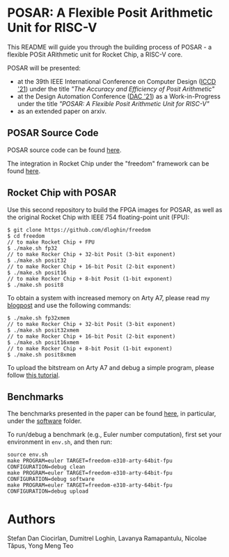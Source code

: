 # POSAR: A Flexible Posit Arithmetic Unit for RISC-V

This README will guide you through the building process of POSAR - a flexible POSit ARithmetic unit for Rocket Chip, a RISC-V core.

POSAR will be presented:

- at the 39th IEEE International Conference on Computer Design ([ICCD '21](https://www.iccd-conf.com/Home.html)) under the title *"The Accuracy and Efficiency of Posit Arithmetic"*
- at the Design Automation Conference ([DAC '21](https://www.dac.com/)) as a Work-in-Progress under the title *"POSAR: A Flexible Posit Arithmetic Unit for RISC-V"*
- as an extended paper on arxiv.

## POSAR Source Code

POSAR source code can be found [here](https://github.com/sdcioc/PositChisel).

The integration in Rocket Chip under the "freedom" framework can be found [here](https://github.com/dloghin/freedom).

## Rocket Chip with POSAR

Use this second repository to build the FPGA images for POSAR, as well as the original Rocket Chip with IEEE 754 floating-point unit (FPU):

```
$ git clone https://github.com/dloghin/freedom
$ cd freedom
// to make Rocket Chip + FPU
$ ./make.sh fp32
// to make Rocker Chip + 32-bit Posit (3-bit exponent)
$ ./make.sh posit32
// to make Rocker Chip + 16-bit Posit (2-bit exponent)
$ ./make.sh posit16
// to make Rocker Chip + 8-bit Posit (1-bit exponent)
$ ./make.sh posit8
```

To obtain a system with increased memory on Arty A7, please read my [blogpost](https://dloghin.medium.com/how-to-increase-the-size-of-the-data-memory-on-sifive-fe310-risc-v-f05df0f50a25) and use the following commands:

```
$ ./make.sh fp32xmem
// to make Rocker Chip + 32-bit Posit (3-bit exponent)
$ ./make.sh posit32xmem
// to make Rocker Chip + 16-bit Posit (2-bit exponent)
$ ./make.sh posit16xmem
// to make Rocker Chip + 8-bit Posit (1-bit exponent)
$ ./make.sh posit8xmem
```

To upload the bitstream on Arty A7 and debug a simple program, please follow [this tutorial](https://forum.digikey.com/t/digilent-arty-a7-with-xilinx-artix-7-implementing-sifive-fe310-risc-v/13311).

## Benchmarks

The benchmarks presented in the paper can be found [here](https://github.com/dloghin/freedom-e-sdk), in particular, under the [software](https://github.com/dloghin/freedom-e-sdk/tree/posit/software) folder.

To run/debug a benchmark (e.g., Euler number computation), first set your environment in ``env.sh``, and then run:

```
source env.sh
make PROGRAM=euler TARGET=freedom-e310-arty-64bit-fpu CONFIGURATION=debug clean
make PROGRAM=euler TARGET=freedom-e310-arty-64bit-fpu CONFIGURATION=debug software
make PROGRAM=euler TARGET=freedom-e310-arty-64bit-fpu CONFIGURATION=debug upload
```

# Authors

Stefan Dan Ciocirlan, Dumitrel Loghin, Lavanya Ramapantulu, Nicolae Tăpus, Yong Meng Teo
